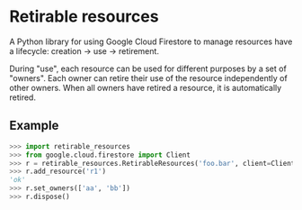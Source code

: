 # Retirable resources

A Python library for using Google Cloud Firestore to manage resources have a lifecycle: creation -> use -> retirement.

During "use", each resource can be used for different purposes by a set
of "owners". Each owner can retire their use of the resource independently
of other owners. When all owners have retired a resource, it is automatically
retired.

## Example

```python
>>> import retirable_resources
>>> from google.cloud.firestore import Client
>>> r = retirable_resources.RetirableResources('foo.bar', client=Client())
>>> r.add_resource('r1')
'ok'
>>> r.set_owners(['aa', 'bb'])
>>> r.dispose()
```
